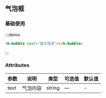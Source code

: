 ## 气泡框

### 基础使用

:::demo
```html
<k-bubble text="提示信息"></k-bubble>
```
:::

### Attributes
| 参数      | 说明          | 类型      | 可选值                           | 默认值  |
|---------- |-------------- |---------- |--------------------------------  |-------- |
| text | 气泡内容 | string | — | - |